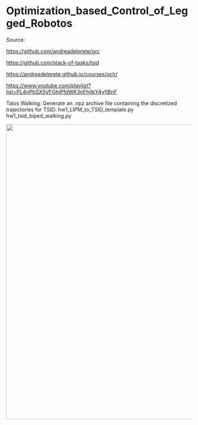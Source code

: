 # Optimization_based_Control_of_Legged_Robotos

Source:

https://github.com/andreadelprete/orc

https://github.com/stack-of-tasks/tsid

https://andreadelprete.github.io/courses/oclr/

https://www.youtube.com/playlist?list=PL4nPbSX5VFGhjPfdWK3nFhjtkY4yfjBnF



Talos Walking:
Generate an .npz archive file containing the discretized trajectories for TSID:
hw1_LIPM_to_TSID_template.py
hw1_tsid_biped_walking.py

<img src="/home/nico/Documents/Optimization_Legged_Robots/Talos_Walking/talos.gif" width="800px">
